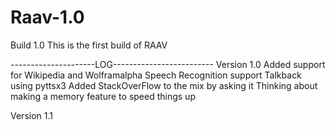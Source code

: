 # Raav-1.0
Build 1.0
This is the first build of RAAV


---------------------LOG-------------------------
 Version 1.0
Added support for Wikipedia and Wolframalpha
Speech Recognition support
Talkback using pyttsx3
Added StackOverFlow to the mix by asking it 
Thinking about making a memory feature to speed things up

 Version 1.1
